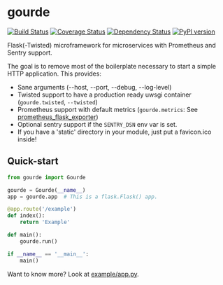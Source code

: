 # gourde

[![Build Status](https://travis-ci.org/criteo/gourde.svg?branch=master)](https://travis-ci.org/criteo/gourde)
[![Coverage Status](https://coveralls.io/repos/github/criteo/gourde/badge.svg)](https://coveralls.io/github/criteo/gourde?branch=master)
[![Dependency Status](https://gemnasium.com/badges/github.com/criteo/gourde.svg)](https://gemnasium.com/github.com/criteo/gourde)
[![PyPI version](https://badge.fury.io/py/gourde.svg)](https://badge.fury.io/py/gourde)

Flask(-Twisted) microframework for microservices with Prometheus and Sentry support.

The goal is to remove most of the boilerplate necessary to start a simple HTTP application.
This provides:
* Sane arguments (--host, --port, --debug, --log-level)
* Twisted support to have a production ready uwsgi container (`gourde.twisted`, `--twisted`)
* Prometheus support with default metrics (`gourde.metrics`: See [prometheus_flask_exporter](https://github.com/rycus86/prometheus_flask_exporter))
* Optional sentry support if the `SENTRY_DSN` env var is set.
* If you have a 'static' directory in your module, just put a favicon.ico inside!

## Quick-start
```python
from gourde import Gourde

gourde = Gourde(__name__)
app = gourde.app  # This is a flask.Flask() app.

@app.route('/example')
def index():
    return 'Example'

def main():
    gourde.run()

if __name__ == '__main__':
    main()
```

Want to know more? Look at [example/app.py](example/app.py).

